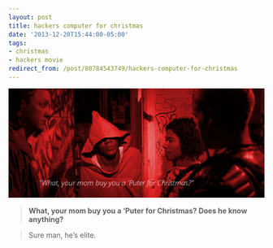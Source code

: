 ```yaml
---
layout: post
title: hackers computer for christmas
date: '2013-12-20T15:44:00-05:00'
tags:
- christmas
- hackers movie
redirect_from: /post/80784543749/hackers-computer-for-christmas
---
```

 ![](/images/tumblr_n31wefIvew1tqzrm7o1_1280.jpg)  

> **What, your mom buy you a ‘Puter for Christmas? Does he know anything?**

> Sure man, he’s elite.

